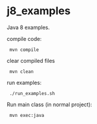 # j8_examples

Java 8 examples.

compile code:

```
 mvn compile
```

clear compiled files

```
 mvn clean
```

run examples:

```
 ./run_examples.sh
```

Run main class (in normal project): 

```
 mvn exec:java
```
